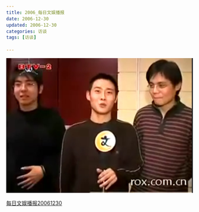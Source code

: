 ```yaml
---
title: 2006_每日文娱播报
date: 2006-12-30
updated: 2006-12-30
categories: 访谈
tags: [访谈]

---
```


![](https://raw.githubusercontent.com/rhenginium/image/main/Screenshot_20210325_021612.jpg)

[每日文娱播报20061230](https://www.bilibili.com/video/BV1Fb411z71K?p=1) 